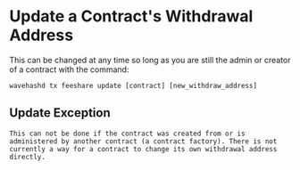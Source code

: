 # Update a Contract's Withdrawal Address

This can be changed at any time so long as you are still the admin or creator of a contract with the command:

`wavehashd tx feeshare update [contract] [new_withdraw_address]`

## Update Exception

```text
This can not be done if the contract was created from or is administered by another contract (a contract factory). There is not currently a way for a contract to change its own withdrawal address directly.
```

